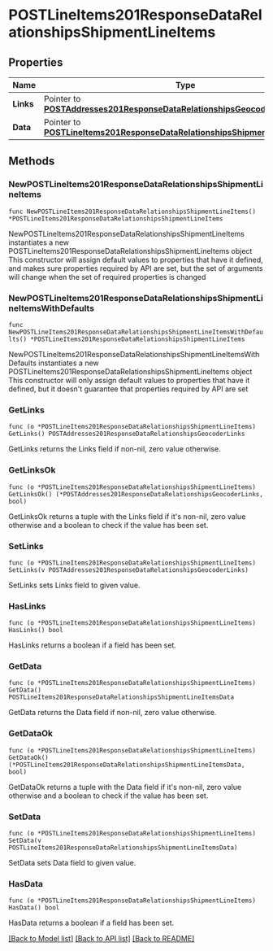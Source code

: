 # POSTLineItems201ResponseDataRelationshipsShipmentLineItems

## Properties

Name | Type | Description | Notes
------------ | ------------- | ------------- | -------------
**Links** | Pointer to [**POSTAddresses201ResponseDataRelationshipsGeocoderLinks**](POSTAddresses201ResponseDataRelationshipsGeocoderLinks.md) |  | [optional] 
**Data** | Pointer to [**POSTLineItems201ResponseDataRelationshipsShipmentLineItemsData**](POSTLineItems201ResponseDataRelationshipsShipmentLineItemsData.md) |  | [optional] 

## Methods

### NewPOSTLineItems201ResponseDataRelationshipsShipmentLineItems

`func NewPOSTLineItems201ResponseDataRelationshipsShipmentLineItems() *POSTLineItems201ResponseDataRelationshipsShipmentLineItems`

NewPOSTLineItems201ResponseDataRelationshipsShipmentLineItems instantiates a new POSTLineItems201ResponseDataRelationshipsShipmentLineItems object
This constructor will assign default values to properties that have it defined,
and makes sure properties required by API are set, but the set of arguments
will change when the set of required properties is changed

### NewPOSTLineItems201ResponseDataRelationshipsShipmentLineItemsWithDefaults

`func NewPOSTLineItems201ResponseDataRelationshipsShipmentLineItemsWithDefaults() *POSTLineItems201ResponseDataRelationshipsShipmentLineItems`

NewPOSTLineItems201ResponseDataRelationshipsShipmentLineItemsWithDefaults instantiates a new POSTLineItems201ResponseDataRelationshipsShipmentLineItems object
This constructor will only assign default values to properties that have it defined,
but it doesn't guarantee that properties required by API are set

### GetLinks

`func (o *POSTLineItems201ResponseDataRelationshipsShipmentLineItems) GetLinks() POSTAddresses201ResponseDataRelationshipsGeocoderLinks`

GetLinks returns the Links field if non-nil, zero value otherwise.

### GetLinksOk

`func (o *POSTLineItems201ResponseDataRelationshipsShipmentLineItems) GetLinksOk() (*POSTAddresses201ResponseDataRelationshipsGeocoderLinks, bool)`

GetLinksOk returns a tuple with the Links field if it's non-nil, zero value otherwise
and a boolean to check if the value has been set.

### SetLinks

`func (o *POSTLineItems201ResponseDataRelationshipsShipmentLineItems) SetLinks(v POSTAddresses201ResponseDataRelationshipsGeocoderLinks)`

SetLinks sets Links field to given value.

### HasLinks

`func (o *POSTLineItems201ResponseDataRelationshipsShipmentLineItems) HasLinks() bool`

HasLinks returns a boolean if a field has been set.

### GetData

`func (o *POSTLineItems201ResponseDataRelationshipsShipmentLineItems) GetData() POSTLineItems201ResponseDataRelationshipsShipmentLineItemsData`

GetData returns the Data field if non-nil, zero value otherwise.

### GetDataOk

`func (o *POSTLineItems201ResponseDataRelationshipsShipmentLineItems) GetDataOk() (*POSTLineItems201ResponseDataRelationshipsShipmentLineItemsData, bool)`

GetDataOk returns a tuple with the Data field if it's non-nil, zero value otherwise
and a boolean to check if the value has been set.

### SetData

`func (o *POSTLineItems201ResponseDataRelationshipsShipmentLineItems) SetData(v POSTLineItems201ResponseDataRelationshipsShipmentLineItemsData)`

SetData sets Data field to given value.

### HasData

`func (o *POSTLineItems201ResponseDataRelationshipsShipmentLineItems) HasData() bool`

HasData returns a boolean if a field has been set.


[[Back to Model list]](../README.md#documentation-for-models) [[Back to API list]](../README.md#documentation-for-api-endpoints) [[Back to README]](../README.md)


